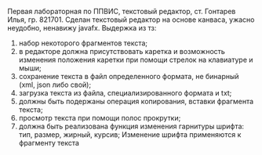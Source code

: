 Первая лабораторная по ППВИС, текстовый редактор, ст. Гонтарев Илья, гр. 821701.
Сделан текстовый редактор на основе канваса, ужасно неудобно, ненавижу javafx.
Выдержка из тз:
1) набор некоторого фрагментов текста;
2) в редакторе должна присутствовать каретка и возможность изменения положения каретки при помощи стрелок на клавиатуре и мыши;
3) cохранение текста в файл определенного формата, не бинарный (xml, json либо свой);
4) загрузка текста из файла, специализированного формата и txt;
5) должны быть подержаны операция копирования, вставки фрагмента текста;
6) просмотр текста при помощи полос прокрутки;
7) должна быть реализована функция изменения гарнитуры шрифта:
тип, размер, жирный, курсив;
Изменение шрифта применяются к фрагменту текста